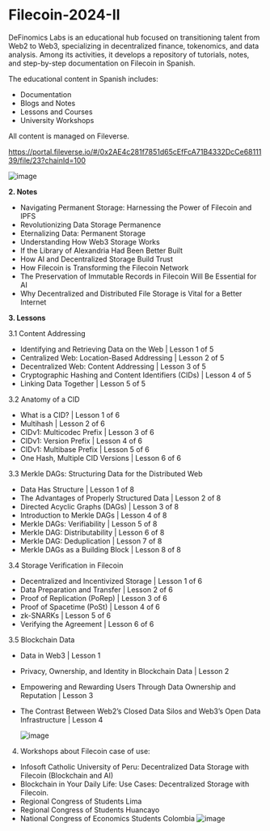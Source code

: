 # Filecoin-2024-II
DeFinomics Labs is an educational hub focused on transitioning talent from Web2 to Web3, specializing in decentralized finance, tokenomics, and data analysis. Among its activities, it develops a repository of tutorials, notes, and step-by-step documentation on Filecoin in Spanish.


The educational content in Spanish includes:

* Documentation
* Blogs and Notes
* Lessons and Courses
* University Workshops

All content is managed on Fileverse.

https://portal.fileverse.io/#/0x2AE4c281f7851d65cEfFcA71B4332DcCe6811139/file/23?chainId=100

![image](https://github.com/user-attachments/assets/82cf354a-5a19-44e3-8380-daed7a291640)


**2. Notes**
* Navigating Permanent Storage: Harnessing the Power of Filecoin and IPFS
* Revolutionizing Data Storage Permanence
* Eternalizing Data: Permanent Storage
* Understanding How Web3 Storage Works
* If the Library of Alexandria Had Been Better Built
* How AI and Decentralized Storage Build Trust
* How Filecoin is Transforming the Filecoin Network
* The Preservation of Immutable Records in Filecoin Will Be Essential for AI
* Why Decentralized and Distributed File Storage is Vital for a Better Internet
  
**3. Lessons**

3.1 Content Addressing
* Identifying and Retrieving Data on the Web | Lesson 1 of 5
* Centralized Web: Location-Based Addressing | Lesson 2 of 5
* Decentralized Web: Content Addressing | Lesson 3 of 5
* Cryptographic Hashing and Content Identifiers (CIDs) | Lesson 4 of 5
* Linking Data Together | Lesson 5 of 5
  
3.2 Anatomy of a CID
* What is a CID? | Lesson 1 of 6
* Multihash | Lesson 2 of 6
* CIDv1: Multicodec Prefix | Lesson 3 of 6
* CIDv1: Version Prefix | Lesson 4 of 6
* CIDv1: Multibase Prefix | Lesson 5 of 6
* One Hash, Multiple CID Versions | Lesson 6 of 6

3.3 Merkle DAGs: Structuring Data for the Distributed Web
* Data Has Structure | Lesson 1 of 8
* The Advantages of Properly Structured Data | Lesson 2 of 8
* Directed Acyclic Graphs (DAGs) | Lesson 3 of 8
* Introduction to Merkle DAGs | Lesson 4 of 8
* Merkle DAGs: Verifiability | Lesson 5 of 8
* Merkle DAG: Distributability | Lesson 6 of 8
* Merkle DAG: Deduplication | Lesson 7 of 8
* Merkle DAGs as a Building Block | Lesson 8 of 8

3.4 Storage Verification in Filecoin
* Decentralized and Incentivized Storage | Lesson 1 of 6
* Data Preparation and Transfer | Lesson 2 of 6
* Proof of Replication (PoRep) | Lesson 3 of 6
* Proof of Spacetime (PoSt) | Lesson 4 of 6
* zk-SNARKs | Lesson 5 of 6
* Verifying the Agreement | Lesson 6 of 6

3.5 Blockchain Data
* Data in Web3 | Lesson 1
* Privacy, Ownership, and Identity in Blockchain Data | Lesson 2
* Empowering and Rewarding Users Through Data Ownership and Reputation | Lesson 3
* The Contrast Between Web2’s Closed Data Silos and Web3’s Open Data Infrastructure | Lesson 4

  ![image](https://github.com/user-attachments/assets/038fb520-b5b3-4c00-946b-0fb5b05ba261)


4. Workshops about Filecoin case of use: 
* Infosoft Catholic University of Peru: Decentralized Data Storage with Filecoin (Blockchain and AI)
* Blockchain in Your Daily Life: Use Cases: Decentralized Storage with Filecoin. 
* Regional Congress of Students Lima
* Regional Congress of Students Huancayo
* National Congress of Economics Students Colombia
![image](https://github.com/user-attachments/assets/e593140d-fdf8-4076-af4b-2452b88be220)


